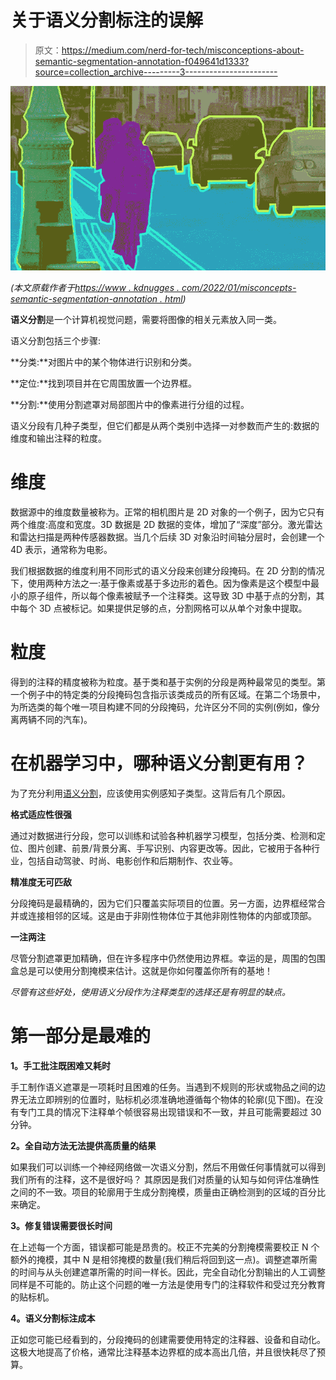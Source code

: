 # 关于语义分割标注的误解

> 原文：<https://medium.com/nerd-for-tech/misconceptions-about-semantic-segmentation-annotation-f049641d1333?source=collection_archive---------3----------------------->

![](img/349547ff9d30d108cba5a6bf38369fb8.png)

*(本文原载作者于*[*https://www . kdnugges . com/2022/01/misconcepts-semantic-segmentation-annotation . html*](https://www.kdnuggets.com/2022/01/misconceptions-semantic-segmentation-annotation.html)*)*

**语义分割**是一个计算机视觉问题，需要将图像的相关元素放入同一类。

语义分割包括三个步骤:

**分类:**对图片中的某个物体进行识别和分类。

**定位:**找到项目并在它周围放置一个边界框。

**分割:**使用分割遮罩对局部图片中的像素进行分组的过程。

语义分段有几种子类型，但它们都是从两个类别中选择一对参数而产生的:数据的维度和输出注释的粒度。

# 维度

数据源中的维度数量被称为。正常的相机图片是 2D 对象的一个例子，因为它只有两个维度:高度和宽度。3D 数据是 2D 数据的变体，增加了“深度”部分。激光雷达和雷达扫描是两种传感器数据。当几个后续 3D 对象沿时间轴分层时，会创建一个 4D 表示，通常称为电影。

我们根据数据的维度利用不同形式的语义分段来创建分段掩码。在 2D 分割的情况下，使用两种方法之一:基于像素或基于多边形的着色。因为像素是这个模型中最小的原子组件，所以每个像素被赋予一个注释类。这导致 3D 中基于点的分割，其中每个 3D 点被标记。如果提供足够的点，分割网格可以从单个对象中提取。

# 粒度

得到的注释的精度被称为粒度。基于类和基于实例的分段是两种最常见的类型。第一个例子中的特定类的分段掩码包含指示该类成员的所有区域。在第二个场景中，为所选类的每个唯一项目构建不同的分段掩码，允许区分不同的实例(例如，像分离两辆不同的汽车)。

# 在机器学习中，哪种语义分割更有用？

为了充分利用[语义分割](https://www.cogitotech.com/blog/what-is-semantic-image-segmentation-types)，应该使用实例感知子类型。这背后有几个原因。

**格式适应性很强**

通过对数据进行分段，您可以训练和试验各种机器学习模型，包括分类、检测和定位、图片创建、前景/背景分离、手写识别、内容更改等。因此，它被用于各种行业，包括自动驾驶、时尚、电影创作和后期制作、农业等。

**精准度无可匹敌**

分段掩码是最精确的，因为它们只覆盖实际项目的位置。另一方面，边界框经常合并或连接相邻的区域。这是由于非刚性物体位于其他非刚性物体的内部或顶部。

**一注两注**

尽管分割遮罩更加精确，但在许多程序中仍然使用边界框。幸运的是，周围的包围盒总是可以使用分割掩模来估计。这就是你如何覆盖你所有的基地！

*尽管有这些好处，使用语义分段作为注释类型的选择还是有明显的缺点。*

# 第一部分是最难的

**1。手工批注既困难又耗时**

手工制作语义遮罩是一项耗时且困难的任务。当遇到不规则的形状或物品之间的边界无法立即辨别的位置时，贴标机必须准确地遵循每个物体的轮廓(见下图)。在没有专门工具的情况下注释单个帧很容易出现错误和不一致，并且可能需要超过 30 分钟。

**2。全自动方法无法提供高质量的结果**

如果我们可以训练一个神经网络做一次语义分割，然后不用做任何事情就可以得到我们所有的注释，这不是很好吗？
其原因是我们对质量的认知与如何评估准确性之间的不一致。项目的轮廓用于生成分割掩模，质量由正确检测到的区域的百分比来确定。

**3。修复错误需要很长时间**

在上述每一个方面，错误都可能是昂贵的。校正不完美的分割掩模需要校正 N 个额外的掩模，其中 N 是相邻掩模的数量(我们稍后将回到这一点)。调整遮罩所需的时间与从头创建遮罩所需的时间一样长。因此，完全自动化分割输出的人工调整同样是不可能的。防止这个问题的唯一方法是使用专门的注释软件和受过充分教育的贴标机。

**4。语义分割标注成本**

正如您可能已经看到的，分段掩码的创建需要使用特定的注释器、设备和自动化。这极大地提高了价格，通常比注释基本边界框的成本高出几倍，并且很快耗尽了预算。